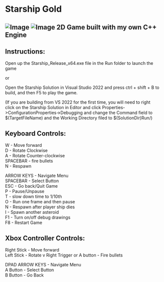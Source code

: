 # Starship Gold
![Image](https://github.com/user-attachments/assets/591a64ff-c370-476a-95ba-08bb8c44e547)
![Image](https://github.com/user-attachments/assets/a17a4bea-28f4-4ee4-bfef-cbd8d4156070)
2D Game built with my own C++ Engine
---------------------------------------------

Instructions:
---------------------------------------------
Open up the Starship_Release_x64.exe file in the Run folder to launch the game

or

Open the Starship Solution in Visual Studio 2022 and press ctrl + shift + B to build, and then F5 to play the game. 

(If you are building from VS 2022 for the first time, you will need to right click on the Starship Solution in Editor and click Properties->ConfigurationProperties->Debugging and change the Command field to $(TargetFileName) and the Working Directory filed to $(SolutionDir)Run/)

Keyboard Controls:
---------------------------------------------
W - Move forward <br>
D - Rotate Clockwise <br>
A - Rotate Counter-clockwise <br>
SPACEBAR - fire bullets <br>
N - Respawn <br>

ARROW KEYS - Navigate Menu <br>
SPACEBAR - Select Button <br>
ESC - Go back/Quit Game <br>
P - Pause/Unpause <br>
T - slow down time to 1/10th <br>
O - Run one frame and then pause <br>
N - Respawn after player ship dies <br>
I - Spawn another asteroid <br>
F1 - Turn on/off debug drawings <br>
F8 - Restart Game <br>

Xbox Controller Controls:
---------------------------------------------
Right Stick - Move forward <br>
Left Stick - Rotate v
Right Trigger or A button - Fire bullets <br>

DPAD ARROW KEYS - Navigate Menu <br>
A Button - Select Button <br>
B Button - Go Back <br>

